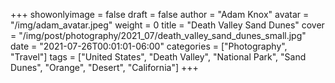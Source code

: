 +++
showonlyimage = false
draft = false
author = "Adam Knox"
avatar = "/img/adam_avatar.jpeg"
weight = 0
title = "Death Valley Sand Dunes"
cover = "/img/post/photography/2021_07/death_valley_sand_dunes_small.jpg"
date = "2021-07-26T00:01:01-06:00"
categories = ["Photography", "Travel"]
tags = ["United States", "Death Valley", "National Park", "Sand Dunes", "Orange", "Desert", "California"]
+++
<!--more-->
